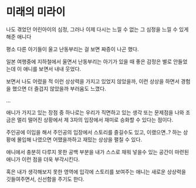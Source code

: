 # 미래의 미라이

나도 겪었던 어린아이의 심정, 그러나 이제 다시는 느낄 수 없는 그 심정을 느낄 수 있게 해준 애니다

평소 다른 아기들이 울고 난동부리는 걸 보면 짜증이 나곤 했다.

일본 여행중에 지하철에서 울면서 난동부리는 아기가 있을 때 좋은 감정은 별로 안들었는데 이 애니를 보면서 내내 웃었다.

보면서 나도 어렸을 적 이런 상상력을 가지고 있었지 않았을까, 이런 상상을 하면서 경험을 했으면 더 즐겁지 않았을까 부러움도 느꼈다.

...

애니가 가지고 있는 장점 중 하나로는 우리가 직면하고 있는 생각 또는 문제점을 나와 조금은 멀리 떨어진 상황에서 제 3자의 입장에서 재미로 승화할 수 있다는 점이다.

주인공에 이입을 해서 주인공의 입장에서 스토리를 즐길수도 있고, 이랬으면..? 하는 상황에 몰입해 나였으면 어땠을까하고 재밌는 상상을 펼칠 수 있다.

애니에서 충분히 다루지 못한 공백 부분을 내가 스스로 채워 넣을수 있는 공간이 마련된 애니가 이런 점을 더욱 부각시킨다.

혹은 내가 생각해보지 못한 영역에 입각에 스토리를 보여주는 애니는 새로운 상상력을 깃들여주면서, 신선함을 주기도 한다.